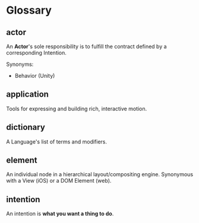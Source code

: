 # Glossary

## actor

An **Actor**'s sole responsibility is to fulfill the contract defined by a corresponding Intention.

Synonyms:

- Behavior (Unity)

## application

Tools for expressing and building rich, interactive motion.

## dictionary

A Language's list of terms and modifiers.

## element

An individual node in a hierarchical layout/compositing engine. Synonymous with a View (iOS) or a DOM Element (web).

## intention

An intention is **what you want a thing to do**.


